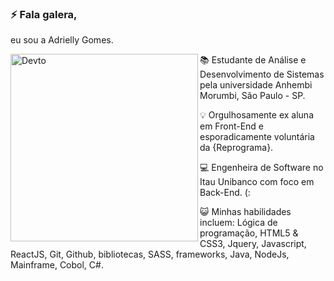 ### ⚡️ Fala galera,
eu sou a Adrielly Gomes.  

<div classname="octocat">
 <img align="left" alt="Devto" width="300px" src="https://i.ibb.co/zZYksgf/octocat.png" />
 </div> 

<div>
 <p> 📚 Estudante de Análise e Desenvolvimento de Sistemas pela universidade Anhembi Morumbi, São Paulo - SP. </p>
<p>💡 Orgulhosamente ex aluna em Front-End e esporadicamente voluntária da {Reprograma}. </p>
<p> 💻 Engenheira de Software no Itau Unibanco com foco em Back-End. (:  </p>
<p> 😺 Minhas habilidades incluem: Lógica de programação, HTML5 & CSS3, Jquery, Javascript, ReactJS, Git, Github, bibliotecas, SASS, frameworks, Java, NodeJs, Mainframe, Cobol, C#. </p>
</div> 



<!--
**adriellygomes/adriellygomes** is a ✨ _special_ ✨ repository because its `README.md` (this file) appears on your GitHub profile.





